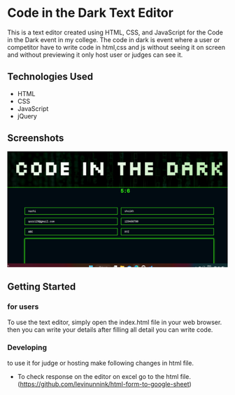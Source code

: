 
# Code in the Dark Text Editor
This is a text editor created using HTML, CSS, and JavaScript for the Code in the Dark event in my college. The code in dark is event where a user or competitor have to write code in html,css and js without seeing it on screen and without previewing it only host user or judges can see it.

## Technologies Used
* HTML
* CSS
* JavaScript
* jQuery

## Screenshots
![Screenshot](https://github.com/Nachiket1904/Code-in-dark-text-editor/blob/d1cfcb5e37b64262a04a4cf20c6440ff1539ccf2/img/CODEINTHE%20DARK1.png)

## Getting Started
### for users
To use the text editor, simply open the index.html file in your web browser. then you can write your details after filling all detail you can write code.

### Developing
to use it for judge or hosting make following changes in html file.
* To check response on the editor on excel go to the html file.
(https://github.com/levinunnink/html-form-to-google-sheet)

